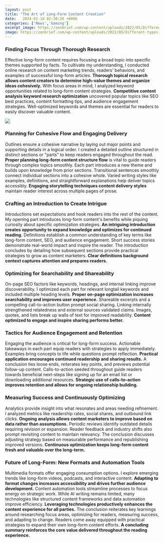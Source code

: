 ```yaml
---
layout: post
title: "The Art of Long-Form Content Creation"
date:   2024-01-10 02:30:20 +0000
categories: ['News','Gaming']
excerpt_image: https://zenbrief.com/wp-content/uploads/2022/05/Different-types-of-long-form-content-649x1024.png
image: https://zenbrief.com/wp-content/uploads/2022/05/Different-types-of-long-form-content-649x1024.png
---
```


### Finding Focus Through Thorough Research
Effective long-form content requires focusing a broad topic into specific themes supported by facts. To cultivate my understanding, I conducted online research on content marketing trends, readers' behaviors, and examples of successful long-form articles. **Thorough topical research allows content creators to determine high-value themes and organize ideas cohesively.** 
With focus areas in mind, I analyzed keyword opportunities related to long-form content strategies. **Competitive content analysis keyword research optimization** uncovered popular topics like SEO best practices, content formatting tips, and audience engagement strategies. Well-optimized keywords and themes are essential for readers to easily discover valuable content.

![](https://www.growthbarseo.com/wp-content/uploads/2022/05/blog-background-images-copy-GBS.001.jpeg)
### Planning for Cohesive Flow and Engaging Delivery 
Outlines ensure a cohesive narrative by laying out major points and supporting details in a logical order. I created a detailed outline structured in distinct sections or "parts" to keep readers engaged throughout the read. **Proper planning long-form content structure flow** is vital to guide readers through complex topics smoothly. 
Each part introduces a new theme and builds upon knowledge from prior sections. Transitional sentences smoothly connect individual sections into a cohesive whole. Varied writing styles like examples, definitions, and straightforward explanations help deliver topics accessibly. **Engaging storytelling techniques content delivery styles** maintain reader interest across multiple pages of prose. 
### Crafting an Introduction to Create Intrigue
Introductions set expectations and hook readers into the rest of the content. My opening part introduces long-form content's benefits while piquing curiosity about specific optimization strategies. **An intriguing introduction creates opportunity to expand knowledge and optimizes for continued reading.** 
Definitions establish a common understanding of key terms like long-form content, SEO, and audience engagement. Short success stories demonstrate real-world impact and inspire the reader. The introduction concludes by detailing how subsequent sections provide practical strategies to grow as content marketers. **Clear definitions background context captures attention and prepares readers.**
### Optimizing for Searchability and Shareability
On-page SEO factors like keywords, headings, and internal linking improve discoverability. I optimized each part for relevant longtail keywords and included multiple heading levels. **Proper on-page optimization increases searchability and improves user experience.** 
Shareable excerpts and a compelling call-to-action button prompt social sharing. Linking internally strengthened relatedness and external sources validated claims. Images, quotes, and lists break up walls of text for improved readability. **Content optimized to engage and inspire sharing performs better.**
### Tactics for Audience Engagement and Retention  
Engaging the audience is critical for long-form success. Actionable takeaways in each part equip readers with strategies to apply immediately. Examples bring concepts to life while questions prompt reflection. **Practical application encourages continued readership and sharing results.**
A conclusion ties loose ends, reiterates key points, and previews potential follow-up content. Calls-to-action seeded throughout guide readers towards beneficial next-steps like signing up for an email list or downloading additional resources. **Strategic use of calls-to-action improves retention and allows for ongoing relationship building.**
### Measuring Success and Continuously Optimizing 
Analytics provide insight into what resonates and areas needing refinement. I analyzed metrics like readership rates, social shares, and outbound link clicks. **Ongoing analysis allows content marketers to improve based on data rather than assumptions.** 
Periodic reviews identify outdated details requiring revision or expansion. Reader feedback and industry shifts also prompt revisiting content to maintain relevancy. The conclusion discusses adjusting strategy based on measurable performance and republishing improved versions. **Continuous optimization keeps long-form content fresh and valuable over the long-term.**
### Future of Long-Form: New Formats and Automation Tools 
Multimedia formats offer engaging consumption options. I explore emerging trends like long-form videos, podcasts, and interactive content. **Adapting to format changes increases accessibility and drives further audience development.**
Content automation tools streamline processes to focus energy on strategic work. While AI writing remains limited, many technologies like structured content frameworks and data automation improve efficiency. **Leveraging technologies productively enhances the content experience for all parties.** 
The conclusion reiterates key learnings around researching focus areas, optimizing for readers, measuring success, and adapting to change. Readers come away equipped with practical strategies to expand their own long-form content efforts. **A concluding summary reinforces the core value delivered throughout the reading experience.**
